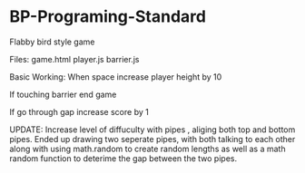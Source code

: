 # BP-Programing-Standard

Flabby bird style game

Files:
game.html
player.js
barrier.js 

Basic Working:
When space increase player height by 10 

If touching barrier end game

If go through gap increase score by 1 

UPDATE:
Increase level of diffuculty with pipes , aliging both top and bottom pipes. Ended up drawing two seperate pipes, with both talking to each other along with using math.random to create random lengths as well as a math random function to deterime the gap between the two pipes.  
